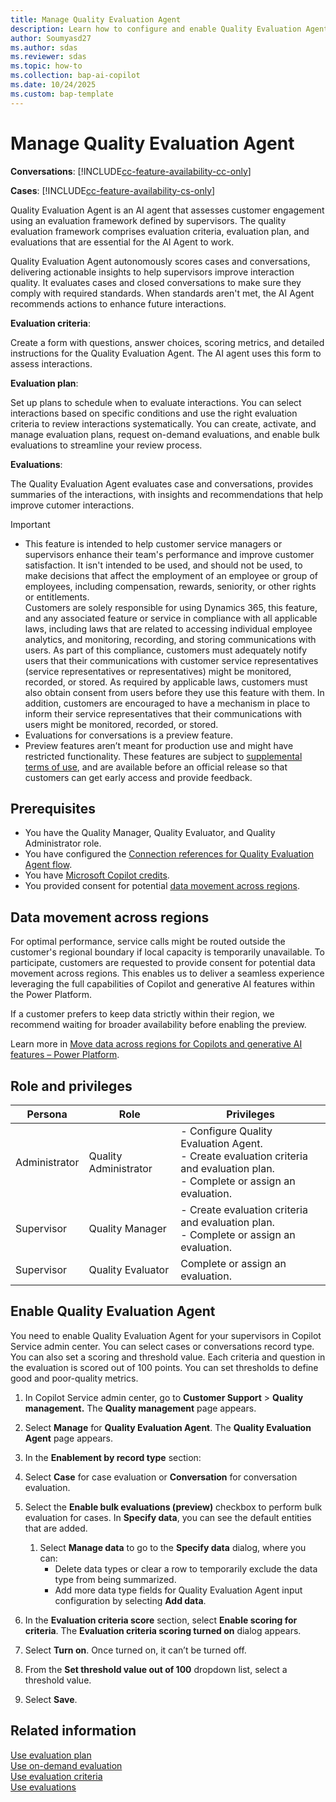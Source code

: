 ```yaml
---
title: Manage Quality Evaluation Agent
description: Learn how to configure and enable Quality Evaluation Agent in Dynamics 365 Customer Service and Dynamics 365 Contact Center to improve customer engagement and meet evaluation standards.
author: Soumyasd27
ms.author: sdas
ms.reviewer: sdas
ms.topic: how-to
ms.collection: bap-ai-copilot 
ms.date: 10/24/2025
ms.custom: bap-template
---
```


# Manage Quality Evaluation Agent

**Conversations**: [!INCLUDE[cc-feature-availability-cc-only](../includes/cc-feature-availability-cc-only.md)]

**Cases**: [!INCLUDE[cc-feature-availability-cs-only](../includes/cc-feature-availability-cs-only.md)]

Quality Evaluation Agent is an AI agent that assesses customer engagement using an evaluation framework defined by supervisors. The quality evaluation framework comprises evaluation criteria, evaluation plan, and evaluations that are essential for the AI Agent to work. 

Quality Evaluation Agent autonomously scores cases and conversations, delivering actionable insights to help supervisors improve interaction quality. It evaluates cases and closed conversations to make sure they comply with required standards. When standards aren't met, the AI Agent recommends actions to enhance future interactions.

**Evaluation criteria**:

Create a form with questions, answer choices, scoring metrics, and detailed instructions for the Quality Evaluation Agent. The AI agent uses this form to assess interactions. 

**Evaluation plan**:

Set up plans to schedule when to evaluate interactions. You can select interactions based on specific conditions and use the right evaluation criteria to review interactions systematically. You can create, activate, and manage evaluation plans, request on-demand evaluations, and enable bulk evaluations to streamline your review process.

**Evaluations**:

The Quality Evaluation Agent evaluates case and conversations, provides summaries of the interactions, with insights and recommendations that help improve cutomer interactions.

> [!IMPORTANT]
> - This feature is intended to help customer service managers or supervisors enhance their team's performance and improve customer satisfaction. It isn't intended to be used, and should not be used, to make decisions that affect the employment of an employee or group of employees, including compensation, rewards, seniority, or other rights or entitlements. <br> 
> Customers are solely responsible for using Dynamics 365, this feature, and any associated feature or service in compliance with all applicable laws, including laws that are related to accessing individual employee analytics, and monitoring, recording, and storing communications with users. As part of this compliance, customers must adequately notify users that their communications with customer service representatives (service representatives or representatives) might be monitored, recorded, or stored. As required by applicable laws, customers must also obtain consent from users before they use this feature with them. In addition, customers are encouraged to have a mechanism in place to inform their service representatives that their communications with users might be monitored, recorded, or stored.
> - Evaluations for conversations is a preview feature. 
> - Preview features aren’t meant for production use and might have restricted functionality. These features are subject to [supplemental terms of use](https://go.microsoft.com/fwlink/?linkid=2189520), and are available before an official release so that customers can get early access and provide feedback.

## Prerequisites

- You have the Quality Manager, Quality Evaluator, and Quality Administrator role.
- You have configured the [Connection references for Quality Evaluation Agent flow](quality-evaluation-agent-connections.md#configure-connection-references-for-quality-evaluation-agent-flow).
- You have [Microsoft Copilot credits](/dynamics365/customer-service/administer/setup-pay-as-you-go?context=/dynamics365/contact-center/context/administer-context).
- You provided consent for potential [data movement across regions](#data-movement-across-regions).

## Data movement across regions

For optimal performance, service calls might be routed outside the customer's regional boundary if local capacity is temporarily unavailable. To participate, customers are requested to provide consent for potential data movement across regions. This enables us to deliver a seamless experience leveraging the full capabilities of Copilot and generative AI features within the Power Platform.

If a customer prefers to keep data strictly within their region, we recommend waiting for broader availability before enabling the preview.

Learn more in [Move data across regions for Copilots and generative AI features – Power Platform](/power-platform/admin/geographical-availability-copilot?utm_source=chatgpt.com&tabs=new).

## Role and privileges


| Persona      | Role            | Privileges                                                                 |
|--------------|-----------------|---------------------------------------------------------------------------|
| Administrator| Quality Administrator   | - Configure Quality Evaluation Agent.<br> - Create evaluation criteria and evaluation plan.<br> - Complete or assign an evaluation. |
| Supervisor   | Quality Manager | - Create evaluation criteria and evaluation plan.<br> - Complete or assign an evaluation. |
| Supervisor   | Quality Evaluator| Complete or assign an evaluation.                                         |


## Enable Quality Evaluation Agent

You need to enable Quality Evaluation Agent for your supervisors in Copilot Service admin center. You can select cases or conversations record type. You can also set a scoring and threshold value. Each criteria and question in the evaluation is scored out of 100 points. You can set thresholds to define good and poor-quality metrics.

1. In Copilot Service admin center, go to **Customer Support** > **Quality management.** The **Quality management** page appears.
1. Select **Manage** for **Quality Evaluation Agent**. The **Quality Evaluation Agent** page appears.
1. In the **Enablement by record type** section:

1. Select **Case** for case evaluation or **Conversation** for conversation evaluation. 
1. Select the **Enable bulk evaluations (preview)** checkbox to perform bulk evaluation for cases.
      In **Specify data**, you can see the default entities that are added. 
    1. Select **Manage data** to go to the **Specify data** dialog, where you can:
        - Delete data types or clear a row to temporarily exclude the data type from being summarized.
        - Add more data type fields for Quality Evaluation Agent input configuration by selecting **Add data**.   
 1. In the **Evaluation criteria score** section, select **Enable scoring for criteria**. The **Evaluation criteria scoring turned on** dialog appears.
 1. Select **Turn on**. Once turned on, it can’t be turned off.
 1. From the **Set threshold value out of 100** dropdown list, select a threshold value.
 1. Select **Save**.

## Related information

[Use evaluation plan](../use/evaluation-plan.md#use-evaluation-plan)   
[Use on-demand evaluation](../use/on-demand-evaluation.md#use-on-demand-evaluation)   
[Use evaluation criteria](../use/evaluation-criteria.md#use-evaluation-criteria)    
[Use evaluations](../use/use-evaluations.md#use-evaluations)